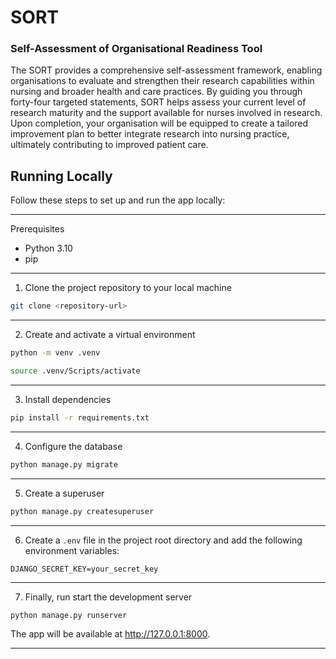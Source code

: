 # SORT
### Self-Assessment of Organisational Readiness Tool


The SORT provides a comprehensive self-assessment framework, enabling organisations to evaluate and strengthen their research capabilities within nursing and 
broader health and care practices. By guiding you through forty-four targeted statements, SORT helps assess your current level of research maturity 
and the support available for nurses involved in research. Upon completion, your organisation will be equipped to create a tailored improvement plan to better 
integrate research into nursing practice, ultimately contributing to improved patient care.


## Running Locally

Follow these steps to set up and run the app locally:

---

Prerequisites

- Python 3.10
- pip
---

1. Clone the project repository to your local machine
```bash
git clone <repository-url>
```

---

2. Create and activate a virtual environment
```bash
python -m venv .venv

source .venv/Scripts/activate

```

---

3. Install dependencies
```bash
pip install -r requirements.txt
```

---

4. Configure the database

```bash
python manage.py migrate
```

---

5. Create a superuser
```bash
python manage.py createsuperuser
```

---

6. Create a `.env` file in the project root directory and add the following environment variables:

```
DJANGO_SECRET_KEY=your_secret_key
```

---

7. Finally, run start the development server
```bash
python manage.py runserver
```

The app will be available at http://127.0.0.1:8000.

---


